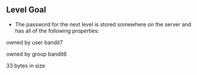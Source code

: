 ## Level Goal
- The password for the next level is stored somewhere on the server and has all of the following properties:

owned by user bandit7

owned by group bandit6
    
33 bytes in size

